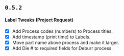 ## `0.5.2`
#### Label Tweaks (Project Request)
- [x] Add Process codes (numbers) to Process titles.
- [x] Add timestamp (print time) to Labels.
- [x] Move part name above process and make it larger.
- [x] Add Die # to required fields for Deburr process.